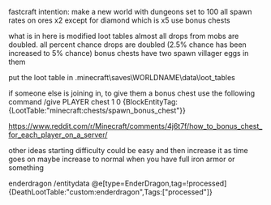 fastcraft
intention:
make a new world with dungeons set to 100
all spawn rates on ores x2 except for diamond which is x5
use bonus chests

what is in here is modified loot tables
almost all drops from mobs are doubled. all percent chance drops are doubled (2.5% chance has been increased to 5% chance)
bonus chests have two spawn villager eggs in them

put the loot table in \.minecraft\saves\WORLDNAME\data\loot_tables

if someone else is joining in, to give them a bonus chest use the following command
/give PLAYER chest 1 0 {BlockEntityTag:{LootTable:"minecraft:chests/spawn_bonus_chest"}}

https://www.reddit.com/r/Minecraft/comments/4j6t7f/how_to_bonus_chest_for_each_player_on_a_server/

other ideas
starting difficulty could be easy and then increase it as time goes on
maybe increase to normal when you have full iron armor or something


enderdragon
/entitydata @e[type=EnderDragon,tag=!processed] {DeathLootTable:"custom:enderdragon",Tags:["processed"]}
